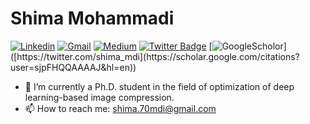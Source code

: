 <h1> Shima Mohammadi </h1>


[![Linkedin](https://img.shields.io/badge/-LinkedIn-blue?style=flat&logo=Linkedin&logoColor=white)](https://www.linkedin.com/in/shima-mohammadi-007351134/)
[![Gmail](https://img.shields.io/badge/-Gmail-c14438?style=flat&logo=Gmail&logoColor=white)](mailto:shima.70mdi@gmail.com)
[![Medium](https://github.com/Rishit-dagli/Rishit-dagli/blob/master/badges/medium.svg)](https://medium.com/@shima.70mdi) 
[![Twitter Badge](https://img.shields.io/badge/-Twitter-1da1f2?labelColor=1da1f2&logo=twitter&logoColor=white&link=https://twitter.com/shima_mdi)](https://twitter.com/shima_mdi)
[![GoogleScholor]([https://img.shields.io/badge/-Twitter-1da1f2?labelColor=1da1f2&logo=twitter&logoColor=white](https://img.shields.io/badge/Research_Gate-00CCBB.svg?&style=for-the-badge&logo=ResearchGate&logoColor=white)&link=[https://twitter.com/shima_mdi](https://scholar.google.com/citations?user=sjpFHQQAAAAJ&hl=en))]([https://twitter.com/shima_mdi](https://scholar.google.com/citations?user=sjpFHQQAAAAJ&hl=en))



- 🔭 I’m currently a Ph.D. student in the field of optimization of deep learning-based image compression.
- 📫 How to reach me: shima.70mdi@gmail.com
